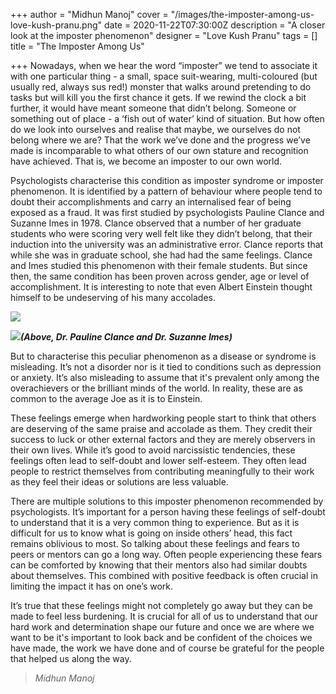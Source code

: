 +++
author = "Midhun Manoj"
cover = "/images/the-imposter-among-us-love-kush-pranu.png"
date = 2020-11-22T07:30:00Z
description = "A closer look at the imposter phenomenon"
designer = "Love Kush Pranu"
tags = []
title = "The Imposter Among Us"

+++
Nowadays, when we hear the word “imposter” we tend to associate it with one particular thing - a small, space suit-wearing, multi-coloured (but usually red, always sus red!) monster that walks around pretending to do tasks but will kill you the first chance it gets. If we rewind the clock a bit further, it would have meant someone that didn’t belong. Someone or something out of place - a ‘fish out of water’ kind of situation. But how often do we look into ourselves and realise that maybe, we ourselves do not belong where we are? That the work we’ve done and the progress we’ve made is incomparable to what others of our own stature and recognition have achieved. That is, we become an imposter to our own world.

Psychologists characterise this condition as imposter syndrome or imposter phenomenon. It is identified by a pattern of behaviour where people tend to doubt their accomplishments and carry an internalised fear of being exposed as a fraud. It was first studied by psychologists Pauline Clance and Suzanne Imes in 1978. Clance observed that a number of her graduate students who were scoring very well felt like they didn’t belong, that their induction into the university was an administrative error. Clance reports that while she was in graduate school, she had had the same feelings. Clance and Imes studied this phenomenon with their female students. But since then, the same condition has been proven across gender, age or level of accomplishment. It is interesting to note that even Albert Einstein thought himself to be undeserving of his many accolades.

![](/images/clance_picture_22.jpg)

![](/images/imes3.jpg)**_(Above, Dr. Pauline Clance and Dr. Suzanne Imes)_**

But to characterise this peculiar phenomenon as a disease or syndrome is misleading. It’s not a disorder nor is it tied to conditions such as depression or anxiety. It’s also misleading to assume that it's prevalent only among the overachievers or the brilliant minds of the world. In reality, these are as common to the average Joe as it is to Einstein.

These feelings emerge when hardworking people start to think that others are deserving of the same praise and accolade as them. They credit their success to luck or other external factors and they are merely observers in their own lives. While it’s good to avoid narcissistic tendencies, these feelings often lead to self-doubt and lower self-esteem. They often lead people to restrict themselves from contributing meaningfully to their work as they feel their ideas or solutions are less valuable.

There are multiple solutions to this imposter phenomenon recommended by psychologists. It’s important for a person having these feelings of self-doubt to understand that it is a very common thing to experience. But as it is difficult for us to know what is going on inside others’ head, this fact remains oblivious to most. So talking about these feelings and fears to peers or mentors can go a long way. Often people experiencing these fears can be comforted by knowing that their mentors also had similar doubts about themselves. This combined with positive feedback is often crucial in limiting the impact it has on one’s work.

It’s true that these feelings might not completely go away but they can be made to feel less burdening. It is crucial for all of us to understand that our hard work and determination shape our future and once we are where we want to be it's important to look back and be confident of the choices we have made, the work we have done and of course be grateful for the people that helped us along the way.

> _Midhun Manoj_